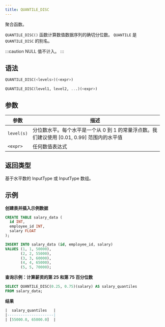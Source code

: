 ```yaml
---
title: QUANTILE_DISC
---
```


聚合函数。

`QUANTILE_DISC()` 函数计算数值数据序列的确切分位数。
`QUANTILE` 是 `QUANTILE_DISC` 的别名。

:::caution
NULL 值不计入。
:::

## 语法

```sql
QUANTILE_DISC(<levels>)(<expr>)
    
QUANTILE_DISC(level1, level2, ...)(<expr>)
```

## 参数

| 参数       | 描述                                                                                      |
|------------|-------------------------------------------------------------------------------------------|
| `level(s)` | 分位数水平。每个水平是一个从 0 到 1 的常量浮点数。我们建议使用 [0.01, 0.99] 范围内的水平值 |
| `<expr>`   | 任何数值表达式                                                                            |

## 返回类型

基于水平数的 InputType 或 InputType 数组。

## 示例

**创建表并插入示例数据**
```sql
CREATE TABLE salary_data (
  id INT,
  employee_id INT,
  salary FLOAT
);

INSERT INTO salary_data (id, employee_id, salary)
VALUES (1, 1, 50000),
       (2, 2, 55000),
       (3, 3, 60000),
       (4, 4, 65000),
       (5, 5, 70000);
```

**查询示例：计算薪资的第 25 和第 75 百分位数**
```sql
SELECT QUANTILE_DISC(0.25, 0.75)(salary) AS salary_quantiles
FROM salary_data;
```

**结果**
```sql
|  salary_quantiles   |
|---------------------|
| [55000.0, 65000.0]  |
```